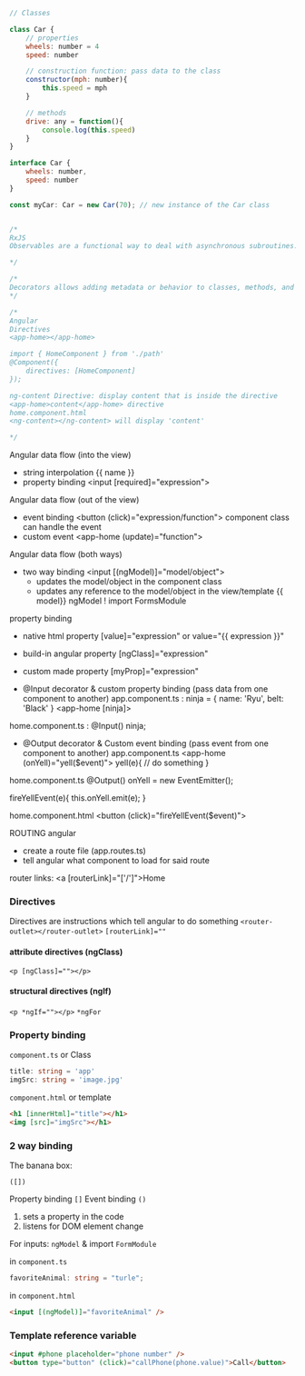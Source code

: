 ```javascript
// Classes

class Car {
    // properties
    wheels: number = 4
    speed: number

    // construction function: pass data to the class
    constructor(mph: number){
        this.speed = mph
    }

    // methods
    drive: any = function(){
        console.log(this.speed)
    }
}

interface Car {
    wheels: number,
    speed: number
}

const myCar: Car = new Car(70); // new instance of the Car class


/*
RxJS
Observables are a functional way to deal with asynchronous subroutines. Promises are the imperative way to deal with them.

*/

/*
Decorators allows adding metadata or behavior to classes, methods, and properties
*/

/*
Angular
Directives
<app-home></app-home>

import { HomeComponent } from './path'
@Component({
    directives: [HomeComponent]
});

ng-content Directive: display content that is inside the directive
<app-home>content</app-home> directive
home.component.html
<ng-content></ng-content> will display 'content'

*/

```

Angular data flow (into the view)
- string interpolation {{ name }}
- property binding <input [required]="expression">

Angular data flow (out of the view)
- event binding <button (click)="expression/function"> component class can handle the event
- custom event <app-home (update)="function"></app-home>

Angular data flow (both ways)
- two way binding <input [(ngModel)]="model/object">
    - updates the model/object in the component class
    - updates any reference to the model/object in the view/template {{ model}}
ngModel ! import FormsModule

property binding
- native html property [value]="expression" or value="{{ expression }}"
- build-in angular property [ngClass]="expression"
- custom made property [myProp]="expression"

- @Input decorator & custom property binding
(pass data from one component to another)
app.component.ts :
ninja = {
    name: 'Ryu',
    belt: 'Black'
}
<app-home [ninja]></app-home>

home.component.ts :
@Input() ninja;

- @Output decorator & Custom event binding
(pass event from one component to another)
app.component.ts
<app-home (onYell)="yell($event)"></app-home>
yell(e){ // do something }

home.component.ts
@Output() onYell = new EventEmitter();

fireYellEvent(e){
    this.onYell.emit(e);
}

home.component.html
<button (click)="fireYellEvent($event)">



ROUTING angular
- create a route file (app.routes.ts)
- tell angular what component to load for said route

router links:
<a [routerLink]="['/']">Home</a>


### Directives
Directives are instructions which tell angular to do something
```<router-outlet></router-outlet>```
```[routerLink]=""```

#### attribute directives (ngClass)
```<p [ngClass]=""></p>```

#### structural directives (ngIf)
```<p *ngIf=""></p>```
```*ngFor```


### Property binding

```component.ts``` or Class
```ts
title: string = 'app'
imgSrc: string = 'image.jpg'
```

```component.html``` or template
```html
<h1 [innerHtml]="title"></h1>
<img [src]="imgSrc"></h1>
```

### 2 way binding

The banana box:

```([])```

Property binding ```[]```
Event binding ```()```

1. sets a property in the code
2. listens for DOM element change

For inputs:
```ngModel``` & import ```FormModule```

in ```component.ts```
```typescript
favoriteAnimal: string = "turle";
```

in ```component.html```
```html
<input [(ngModel)]="favoriteAnimal" />
```

### Template reference variable
```html
<input #phone placeholder="phone number" />
<button type="button" (click)="callPhone(phone.value)">Call</button>
```
